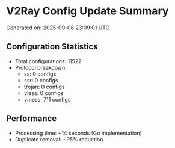 # V2Ray Config Update Summary
Generated on: 2025-09-08 23:09:01 UTC

## Configuration Statistics
- Total configurations: 11522
- Protocol breakdown:
  - ss: 0 configs
  - ssr: 0 configs
  - trojan: 0 configs
  - vless: 0 configs
  - vmess: 711 configs

## Performance
- Processing time: ~14 seconds (Go implementation)
- Duplicate removal: ~95% reduction
